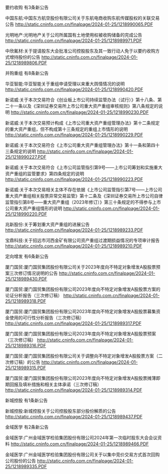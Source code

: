 要约收购 有3条新公告 

中国东航:中国东方航空股份有限公司关于东航电商收购东航传媒股权的关联交易公告 http://static.cninfo.com.cn/finalpage/2024-01-25/1218990065.PDF 

光明地产:光明地产关于公司所属国有土地使用权被收购储备的完成公告 http://static.cninfo.com.cn/finalpage/2024-01-25/1218989971.PDF 

中欣氟材:关于提请股东大会批准公司控股股东及其一致行动人免于以要约收购方式增持股份的公告 http://static.cninfo.com.cn/finalpage/2024-01-25/1218989806.PDF 

并购重组 有8条新公告 

华亚智能:华亚智能关于重组申请受理以来重大舆情情况的说明 http://static.cninfo.com.cn/finalpage/2024-01-25/1218990420.PDF 

新诺威:关于本次交易符合《创业板上市公司持续监管办法（试行）》第十八条、第二十一条以及《深圳证券交易所上市公司重大资产重组审核规则》第八条规定的说明 http://static.cninfo.com.cn/finalpage/2024-01-25/1218990230.PDF 

新诺威:关于本次交易预计构成《上市公司重大资产重组管理办法》第十二条规定的重大资产重组，但不构成第十三条规定的重组上市情形的说明 http://static.cninfo.com.cn/finalpage/2024-01-25/1218990229.PDF 

新诺威:关于本次交易符合《上市公司重大资产重组管理办法》第十一条和第四十三条规定的说明 http://static.cninfo.com.cn/finalpage/2024-01-25/1218990227.PDF 

新诺威:关于本次交易符合《上市公司监管指引第9号——上市公司筹划和实施重大资产重组的监管要求》第四条规定的说明 http://static.cninfo.com.cn/finalpage/2024-01-25/1218990223.PDF 

新诺威:关于本次交易相关主体不存在依据《上市公司监管指引第7号——上市公司重大资产重组相关股票异常交易监管》第十二条及《深圳证券交易所上市公司自律监管指引第8号——重大资产重组（2023年修订）》第三十条规定的不得参与上市公司重大资产重组情形的说明 http://static.cninfo.com.cn/finalpage/2024-01-25/1218990220.PDF 

兆新股份:关于筹划重大资产重组的进展公告 http://static.cninfo.com.cn/finalpage/2024-01-25/1218989233.PDF 

宝鼎科技:关于招远市河西金矿有限公司资产重组过渡期损益情况的专项审计报告 http://static.cninfo.com.cn/finalpage/2024-01-25/1218989210.PDF 

定向增发 有6条新公告 

厦门国贸:厦门国贸集团股份有限公司关于2023年度向不特定对象增发A股股票预案三次修订情况说明的公告 http://static.cninfo.com.cn/finalpage/2024-01-25/1218989430.PDF 

厦门国贸:厦门国贸集团股份有限公司2023年度向不特定对象增发A股股票方案的论证分析报告（三次修订稿） http://static.cninfo.com.cn/finalpage/2024-01-25/1218989318.PDF 

厦门国贸:厦门国贸集团股份有限公司2023年度向不特定对象增发A股股票募集资金使用的可行性分析报告（三次修订稿） http://static.cninfo.com.cn/finalpage/2024-01-25/1218989317.PDF 

厦门国贸:厦门国贸集团股份有限公司2023年度向不特定对象增发A股股票预案（三次修订稿） http://static.cninfo.com.cn/finalpage/2024-01-25/1218989316.PDF 

厦门国贸:厦门国贸集团股份有限公司关于调整向不特定对象增发A股股票方案（二次修订稿）的公告 http://static.cninfo.com.cn/finalpage/2024-01-25/1218989315.PDF 

厦门国贸:厦门国贸集团股份有限公司2023年度向不特定对象增发A股股票摊薄即期回报及填补措施和相关主体承诺（三次修订稿） http://static.cninfo.com.cn/finalpage/2024-01-25/1218989314.PDF 

新城控股 有1条新公告 

新城控股:新城控股关于公司控股股东部分股份解质的公告 http://static.cninfo.com.cn/finalpage/2024-01-25/1218989437.PDF 

金域医学 有2条新公告 

金域医学:广州金域医学检验集团股份有限公司2024年第一次临时股东大会会议资料 http://static.cninfo.com.cn/finalpage/2024-01-25/1218989466.PDF 

金域医学:广州金域医学检验集团股份有限公司关于以集中竞价交易方式首次回购公司股份的公告 http://static.cninfo.com.cn/finalpage/2024-01-25/1218989335.PDF 

